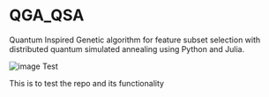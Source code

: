 # QGA_QSA
Quantum Inspired Genetic algorithm for feature subset selection with distributed quantum simulated annealing using Python and Julia.

![image](https://github.com/speQtrum/QGA_SQA/blob/main/diagram.jpeg)
Test

This is to test the repo and its functionality
